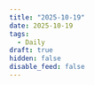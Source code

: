 ```yaml
---
title: "2025-10-19"
date: 2025-10-19
tags:
  - Daily
draft: true
hidden: false
disable_feed: false
---
```


